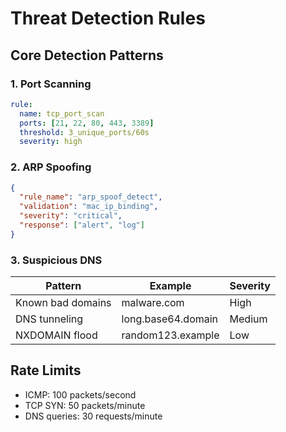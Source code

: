 # Threat Detection Rules

## Core Detection Patterns

### 1. Port Scanning
```yaml
rule:
  name: tcp_port_scan
  ports: [21, 22, 80, 443, 3389]
  threshold: 3_unique_ports/60s
  severity: high
```

### 2. ARP Spoofing
```json
{
  "rule_name": "arp_spoof_detect",
  "validation": "mac_ip_binding",
  "severity": "critical",
  "response": ["alert", "log"]
}
```

### 3. Suspicious DNS
| Pattern            | Example               | Severity |
|--------------------|-----------------------|----------|
| Known bad domains  | malware.com           | High     |
| DNS tunneling      | long.base64.domain    | Medium   |
| NXDOMAIN flood     | random123.example     | Low      |

## Rate Limits
- ICMP: 100 packets/second
- TCP SYN: 50 packets/minute
- DNS queries: 30 requests/minute
